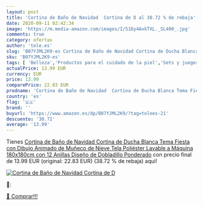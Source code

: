 ```yaml
---
layout: post
title: 'Cortina de Baño de Navidad  Cortina de D al 38.72 % de rebaja'
date: 2020-09-11 02:42:34
image: 'https://m.media-amazon.com/images/I/51Dy4AxkTXL._SL400_.jpg'
comments: true
category: ofertas
author: 'tole.es'
slug: 'B07YJML2K9-es Cortina de Baño de Navidad Cortina de Ducha Blanca Tema...'
sku: 'B07YJML2K9-es'
tags: [ 'Belleza','Productos para el cuidado de la piel','Sets y juegos para el cuidado de la piel','navidad', ]
actualPrice: 13.99 EUR
currency: EUR
price: 13.99
comparePrice: 22.83 EUR
prodname: 'Cortina de Baño de Navidad  Cortina de Ducha Blanca Tema Fiesta con Dibujo Animado de Muñeco de Nieve  Tela Poliéster  Lavable a Máquina  180x180cm con 12 Anillas  Diseño de Dobladillo Ponderado'
country: 'es'
flag: '🇪🇸'
brand: ''
buyurl: 'https://www.amazon.es/dp/B07YJML2K9/?tag=tolees-21'
descuento: '38.72'
average: '13.99'
---
```


Tienes [Cortina de Baño de Navidad  Cortina de Ducha Blanca Tema Fiesta con Dibujo Animado de Muñeco de Nieve  Tela Poliéster  Lavable a Máquina  180x180cm con 12 Anillas  Diseño de Dobladillo Ponderado](https://www.amazon.es/dp/B07YJML2K9/?tag=tolees-21) con precio final de  13.99 EUR (original: 22.83 EUR) (38.72 %  de rebaja) aqui!

[![Cortina de Baño de Navidad  Cortina de D](https://m.media-amazon.com/images/I/51Dy4AxkTXL._SL400_.jpg)](https://www.amazon.es/dp/B07YJML2K9/?tag=tolees-21)

🔎:


[🛒 Comprar!!!](https://www.amazon.es/dp/B07YJML2K9/?tag=tolees-21)
